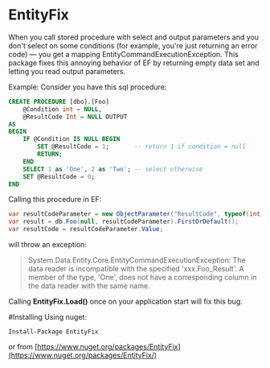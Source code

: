 # EntityFix
When you call stored procedure with select and output parameters and you don't select on some conditions (for example, you're just returning an error code) — you get a mapping EntityCommandExecutionException. This package fixes this annoying behavior of EF by returning empty data set and letting you read output parameters.

Example:
Consider you have this sql procedure:
```sql
CREATE PROCEDURE [dbo].[Foo]
    @Condition int = NULL,
    @ResultCode Int = NULL OUTPUT
AS
BEGIN
    IF @Condition IS NULL BEGIN
        SET @ResultCode = 1;       -- return 1 if condition = null
        RETURN;
    END
    SELECT 1 as 'One', 2 as 'Two'; -- select otherwise
    SET @ResultCode = 0;
END
```
Calling this procedure in EF:
```c#
var resultCodeParameter = new ObjectParameter("ResultCode", typeof(int));
var result = db.Foo(null, resultCodeParameter).FirstOrDefault();
var resultCode = resultCodeParameter.Value;
```
will throw an exception:

> System.Data.Entity.Core.EntityCommandExecutionException: The data reader is incompatible with the specified 'xxx.Foo_Result'. A member of the type, 'One', does not have a corresponding column in the data reader with the same name.

Calling **EntityFix.Load()** once on your application start will fix this bug.

#Installing
Using nuget:
```Batchfile
Install-Package EntityFix
```
or from [https://www.nuget.org/packages/EntityFix](https://www.nuget.org/packages/EntityFix/)